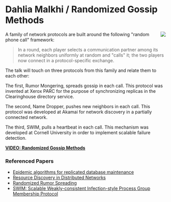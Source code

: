 # Dahlia Malkhi / Randomized Gossip Methods

<img src="https://github.com/papers-we-love/pwlconf2016/blob/master/assets/DahliaMalkhi.png" align="right">

A family of network protocols are built around the following "random phone call" framework:

> In a round, each player selects a communication partner among its network neighbors uniformly at random and "calls" it; the two players now connect in a protocol-specific exchange.

The talk will touch on three protocols from this family and relate them to each other:

The first, Rumor Mongering, spreads gossip in each call. This protocol was invented at Xerox PARC for the purpose of synchronizing replicas in the Clearinghouse directory service.

The second, Name Dropper, pushes new neighbors in each call. This protocol was developed at Akamai for network discovery in a partially connected network.

The third, SWIM, pulls a heartbeat in each call. This mechanism was developed at Cornell University in order to implement scalable failure detection.

**[VIDEO: Randomized Gossip Methods](https://goo.gl/7nBhLF)**

### Referenced Papers

- [Epidemic algorithms for replicated database maintenance](https://www.cis.upenn.edu/~bcpierce/courses/dd/papers/demers-epidemic.pdf)
- [Resource Discovery in Distributed Networks](http://www.cs.cmu.edu/~harchol/Papers/discovery.ps)
- [Randomized Rumor Spreading](http://zoo.cs.yale.edu/classes/cs426/2013/bib/karp00randomized.pdf)
- [SWIM: Scalable Weakly-consistent Infection-style Process Group Membership Protocol](https://www.cs.cornell.edu/~asdas/research/dsn02-swim.pdf)

